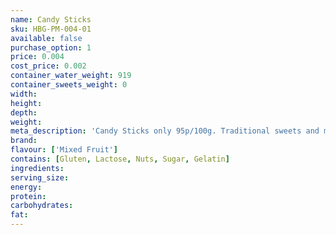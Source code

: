 ```yaml
---
name: Candy Sticks
sku: HBG-PM-004-01
available: false
purchase_option: 1
price: 0.004
cost_price: 0.002
container_water_weight: 919
container_sweets_weight: 0
width: 
height: 
depth: 
weight: 
meta_description: 'Candy Sticks only 95p/100g. Traditional sweets and more at Humbugs Confectionery Store. Specialists in satisfying your sweet tooth!'
brand: 
flavour: ['Mixed Fruit']
contains: [Gluten, Lactose, Nuts, Sugar, Gelatin]
ingredients: 
serving_size: 
energy: 
protein: 
carbohydrates: 
fat: 
---
```

